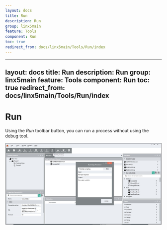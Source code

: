 ```yaml
---
layout: docs
title: Run
description: Run
group: linx5main
feature: Tools
component: Run
toc: true
redirect_from: docs/linx5main/Tools/Run/index
---
```

---
layout: docs
title: Run
description: Run
group: linx5main
feature: Tools
component: Run
toc: true
redirect_from: docs/linx5main/Tools/Run/index
---
Run
===

Using the *Run* toolbar button, you can run a process without using the
debug tool.

![](run-view1.jpg)
